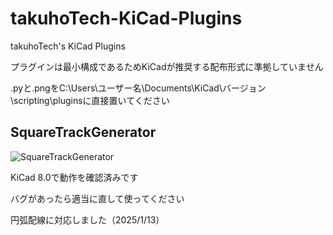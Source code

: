# takuhoTech-KiCad-Plugins
takuhoTech's KiCad Plugins

プラグインは最小構成であるためKiCadが推奨する配布形式に準拠していません

.pyと.pngをC:\Users\ユーザー名\Documents\KiCad\バージョン\scripting\pluginsに直接置いてください

## SquareTrackGenerator

![SquareTrackGenerator](https://github.com/user-attachments/assets/77c7218f-fd4f-4bf6-9bed-bb141d6037d3)

KiCad 8.0で動作を確認済みです

バグがあったら適当に直して使ってください

円弧配線に対応しました（2025/1/13）
